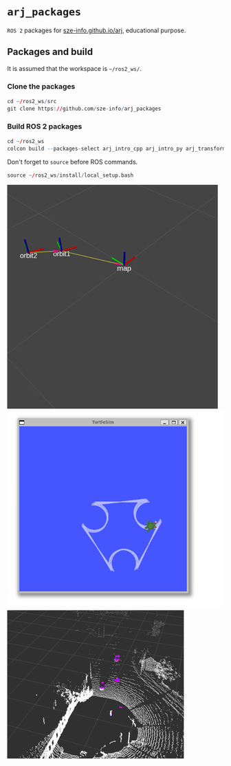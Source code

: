 # `arj_packages`
`ROS 2` packages for [sze-info.github.io/arj](http://sze-info.github.io/arj), educational purpose.


## Packages and build

It is assumed that the workspace is `~/ros2_ws/`.

### Clone the packages
``` r
cd ~/ros2_ws/src
git clone https://github.com/sze-info/arj_packages
```

### Build ROS 2 packages
``` r
cd ~/ros2_ws
colcon build --packages-select arj_intro_cpp arj_intro_py arj_transforms_cpp arj_transforms_py arj_simple_perception
```

Don't forget to `source` before ROS commands.

``` r
source ~/ros2_ws/install/local_setup.bash
```

![transforms01](arj_transforms_cpp/img/transforms01.gif)
![turtlesim02](https://raw.githubusercontent.com/sze-info/arj/main/docs/bevezetes/turtlesim02.gif)
![simple_filter01](arj_simple_perception/img/simple_filter01.gif)